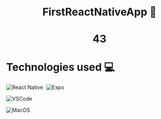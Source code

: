 <div align="center">

# FirstReactNativeApp 📱
# 43

</div>

# Technologies used 💻

![React Native](https://img.shields.io/badge/-react-05122A?style=flat&logo=react)&nbsp;
![Expo](https://img.shields.io/badge/-expo-05122A?style=flat&logo=expo)&nbsp;

![VSCode](https://img.shields.io/badge/-visualstudiocode-05122A?style=flat&logo=visualstudio)&nbsp;

![MacOS](https://img.shields.io/badge/-macos-05122A?style=flat&logo=macos)&nbsp;

